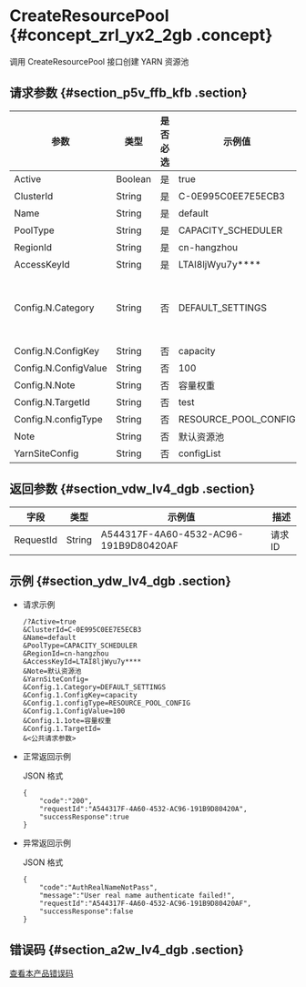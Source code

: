 # CreateResourcePool {#concept_zrl_yx2_2gb .concept}

调用 CreateResourcePool 接口创建 YARN 资源池

## 请求参数 {#section_p5v_ffb_kfb .section}

|参数|类型|是否必选|示例值|描述|
|--|--|----|---|--|
|Active|Boolean|是|true|是否激活|
|ClusterId|String|是|C-0E995C0EE7E5ECB3|集群 ID|
|Name|String|是|default|资源池名称|
|PoolType|String|是|CAPACITY\_SCHEDULER|资源池类型，枚举值：CAPACITY\_SCHEDULER，FAIR\_SCHEDULER|
|RegionId|String|是|cn-hangzhou|区域 ID|
|AccessKeyId|String|是|LTAI8ljWyu7y\*\*\*\*|AccessKeyId|
|Config.N.Category|String|否|DEFAULT\_SETTINGS|配置类别，合法值DEFAULT\_SETTINGS，ACCESS\_CONTROL\_SETTINGS，QUEUE\_RESOURCE\_LIMIT，QUEUE\_SCHEDULING\_POLICY，QUEUE\_PREEMPTION,QUEUE\_SUBMISSION\_ACCESS\_CONTROL，QUEUE\_ADMINISTRATION\_ACCESS\_CONTROL|
|Config.N.ConfigKey|String|否|capacity|配置参数 Key|
|Config.N.ConfigValue|String|否|100|配置参数值|
|Config.N.Note|String|否|容量权重|参数备注|
|Config.N.TargetId|String|否|test|该字段废弃，不为空即可|
|Config.N.configType|String|否|RESOURCE\_POOL\_CONFIG|配置类型，此处填写 RESOURCE\_POOL\_CONFIG|
|Note|String|否|默认资源池|备注信息|
|YarnSiteConfig|String|否|configList|Yarn site 配置参数|

## 返回参数 {#section_vdw_lv4_dgb .section}

|字段|类型|示例值|描述|
|--|--|---|--|
|RequestId|String|A544317F-4A60-4532-AC96-191B9D80420AF|请求 ID|

## 示例 {#section_ydw_lv4_dgb .section}

-   请求示例

    ```
    /?Active=true
    &ClusterId=C-0E995C0EE7E5ECB3
    &Name=default
    &PoolType=CAPACITY_SCHEDULER
    &RegionId=cn-hangzhou
    &AccessKeyId=LTAI8ljWyu7y****
    &Note=默认资源池
    &YarnSiteConfig=
    &Config.1.Category=DEFAULT_SETTINGS
    &Config.1.ConfigKey=capacity
    &Config.1.configType=RESOURCE_POOL_CONFIG
    &Config.1.ConfigValue=100
    &Config.1.1ote=容量权重
    &Config.1.TargetId=
    &<公共请求参数>
    ```

-   正常返回示例

    JSON 格式

    ```
    {
    	"code":"200",
    	"requestId":"A544317F-4A60-4532-AC96-191B9D80420A",
    	"successResponse":true
    }
    ```

-   异常返回示例

    JSON 格式

    ```
    {
    	"code":"AuthRealNameNotPass",
    	"message":"User real name authenticate failed!",
    	"requestId":"A544317F-4A60-4532-AC96-191B9D80420AF",
    	"successResponse":false
    }
    ```


## 错误码 {#section_a2w_lv4_dgb .section}

[查看本产品错误码](https://error-center.alibabacloud.com/status/product/Emr)

